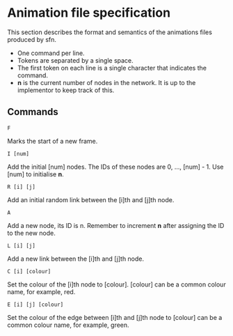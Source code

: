 Animation file specification
============================

This section describes the format and semantics of the animations files produced
by sfn.

* One command per line.
* Tokens are separated by a single space.
* The first token on each line is a single character that indicates the command.
* **n** is the current number of nodes in the network. It is up to the
implementor to keep track of this.

Commands
--------

    F

Marks the start of a new frame.

    I [num]

Add the initial [num] nodes. The IDs of these nodes are
0, ..., [num] - 1. Use [num] to initialise **n**.

    R [i] [j]

Add an initial random link between the [i]th and [j]th node.

    A

Add a new node, its ID is n. Remember to increment **n** after assigning the
ID to the new node.

    L [i] [j]

Add a new link between the [i]th and [j]th node.

    C [i] [colour]

Set the colour of the [i]th node to [colour]. [colour] can be a common colour
name, for example, red.

    E [i] [j] [colour]

Set the colour of the edge between [i]th and [j]th node to [colour] can be a
common colour name, for example, green.

